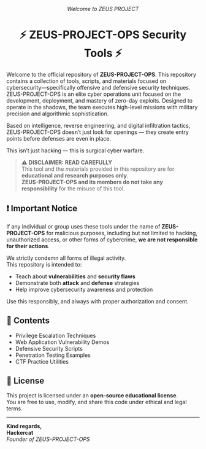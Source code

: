 <p align="center"><i> Welcome to ZEUS PROJECT </i></p>

<h1 align="center">⚡  ZEUS-PROJECT-OPS Security Tools ⚡</h1>

Welcome to the official repository of **ZEUS-PROJECT-OPS**. This repository contains a collection of tools, scripts, and materials focused on cybersecurity—specifically offensive and defensive security techniques.
ZEUS-PROJECT-OPS is an elite cyber operations unit focused on the development, deployment, and mastery of zero-day exploits. Designed to operate in the shadows, the team executes high-level missions with military precision and algorithmic sophistication.

Based on intelligence, reverse engineering, and digital infiltration tactics, ZEUS-PROJECT-OPS doesn’t just look for openings — they create entry points before defenses are even in place.

This isn’t just hacking — this is surgical cyber warfare.

> ⚠️ **DISCLAIMER: READ CAREFULLY**  
> This tool and the materials provided in this repository are for **educational and research purposes only**.  
> **ZEUS-PROJECT-OPS and its members do not take any responsibility** for the misuse of this tool.

## ❗ Important Notice

If any individual or group uses these tools under the name of **ZEUS-PROJECT-OPS** for malicious purposes, including but not limited to hacking, unauthorized access, or other forms of cybercrime, **we are not responsible for their actions**.

We strictly condemn all forms of illegal activity.  
This repository is intended to:

- Teach about **vulnerabilities** and **security flaws**
- Demonstrate both **attack** and **defense** strategies
- Help improve cybersecurity awareness and protection

Use this responsibly, and always with proper authorization and consent.

## 🔐 Contents

- Privilege Escalation Techniques
- Web Application Vulnerability Demos
- Defensive Security Scripts
- Penetration Testing Examples
- CTF Practice Utilities

## 📜 License

This project is licensed under an **open-source educational license**.  
You are free to use, modify, and share this code under ethical and legal terms.

---

**Kind regards,**  
**Hackercat**  
*Founder of ZEUS-PROJECT-OPS*
